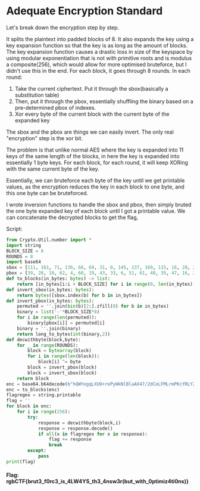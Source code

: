 # Adequate Encryption Standard

Let's break down the encryption step by step.

It splits the plaintext into padded blocks of 8. It also expands the key using a key expansion function so that the key is as long as the amount of blocks. The key expansion function causes a drastic loss in size of the keyspace by using modular exponentiation that is not with primitive roots and is modulus a composite(256), which would allow for more optimised bruteforce, but I didn't use this in the end. For each block, it goes through 8 rounds. In each round:
1. Take the current ciphertext. Put it through the sbox(basically a substitution table)
2. Then, put it through the pbox, essentially shuffling the binary based on a pre-determined pbox of indexes.
3. Xor every byte of the current block with the current byte of the expanded key

The sbox and the pbox are things we can easily invert. The only real "encryption" step is the xor bit.

The problem is that unlike normal AES where the key is expanded into 11 keys of the same length of the blocks, in here the key is expanded into essentially 1 byte keys. For each block, for each round, it will keep XORing with the same current byte of the key.

Essentially, we can bruteforce each byte of the key until we get printable values, as the encryption reduces the key in each block to one byte, and this one byte can be bruteforced.

I wrote inversion functions to handle the sbox and pbox, then simply bruted the one byte expanded key of each block until I got a printable value. We can concatenate the decrypted blocks to get the flag,

Script:
```python
from Crypto.Util.number import *
import string
BLOCK_SIZE = 8
ROUNDS = 8
import base64
sbox = [111, 161, 71, 136, 68, 69, 31, 0, 145, 237, 169, 115, 16, 20, 22, 82, 138, 183, 232, 95, 244, 163, 64, 229, 224, 104, 231, 61, 121, 152, 97, 50, 74, 96, 247, 144, 194, 86, 186, 234, 99, 122, 46, 18, 215, 168, 173, 188, 41, 243, 219, 203, 141, 21, 171, 57, 116, 178, 233, 210, 184, 253, 151, 48, 206, 250, 133, 44, 59, 147, 137, 66, 52, 75, 187, 129, 225, 209, 191, 92, 238, 127, 241, 25, 160, 9, 170, 13, 157, 45, 205, 196, 28, 146, 142, 150, 17, 39, 24, 80, 118, 6, 32, 93, 11, 216, 220, 100, 85, 112, 222, 226, 126, 197, 180, 34, 182, 37, 148, 70, 78, 201, 236, 81, 62, 42, 193, 67, 8, 164, 43, 252, 166, 221, 208, 176, 235, 149, 109, 63, 103, 223, 65, 56, 140, 255, 218, 54, 153, 2, 228, 1, 240, 248, 246, 110, 156, 60, 227, 207, 254, 51, 174, 79, 128, 155, 251, 242, 177, 135, 230, 154, 179, 15, 189, 143, 130, 27, 107, 211, 30, 105, 19, 134, 124, 125, 245, 76, 204, 12, 26, 38, 40, 131, 117, 87, 114, 213, 212, 102, 195, 101, 55, 10, 47, 120, 200, 217, 88, 83, 36, 198, 249, 192, 23, 94, 181, 73, 185, 172, 165, 58, 53, 202, 106, 5, 7, 175, 89, 72, 90, 14, 162, 158, 119, 139, 77, 108, 190, 91, 29, 49, 159, 33, 113, 214, 4, 123, 199, 167, 35, 239, 84, 3, 132, 98]
pbox = [39, 20, 18, 62, 4, 60, 19, 43, 33, 6, 51, 61, 40, 35, 47, 16, 23, 58, 31, 53, 28, 55, 54, 30, 17, 42, 34, 45, 49, 13, 46, 0, 26, 2, 8, 3, 11, 48, 63, 36, 37, 7, 32, 5, 27, 59, 29, 44, 14, 56, 21, 22, 12, 52, 57, 41, 10, 1, 24, 38, 50, 15, 9, 25]
def to_blocks(in_bytes: bytes) -> list:
    return [in_bytes[i:i + BLOCK_SIZE] for i in range(0, len(in_bytes), BLOCK_SIZE)]
def invert_sbox(in_bytes: bytes):
    return bytes([sbox.index(b) for b in in_bytes])
def invert_pbox(in_bytes: bytes):
    permuted = ''.join(bin(b)[2:].zfill(8) for b in in_bytes)
    binary = list('-'*BLOCK_SIZE*8)
    for i in range(len(permuted)):
        binary[pbox[i]] = permuted[i]
    binary = ''.join(binary)
    return long_to_bytes(int(binary,2))
def decwithbyte(block,byte):
    for _ in range(ROUNDS):
        block = bytearray(block)
        for i in range(len(block)):
            block[i] ^= byte
        block = invert_pbox(block)
        block = invert_sbox(block)
    return block
enc = base64.b64decode(b"hQWYogqLXUO+rePyWkNlBlaAX47/2dCeLFMLrmPKcYRLYZgFuqRC7EtwX4DRtG31XY4az+yOvJJ/pwWR0/J9gg==")
enc = to_blocks(enc)
flagregex = string.printable
flag = ''
for block in enc:
    for i in range(256):
        try:
            response = decwithbyte(block,i)
            response = response.decode()
            if all(x in flagregex for x in response):
                flag += response
                break
        except:
            pass
print(flag)
```

#### Flag: rgbCTF{brut3_f0rc3_is_4LW4YS_th3_4nsw3r(but_with_0ptimiz4ti0ns)}
